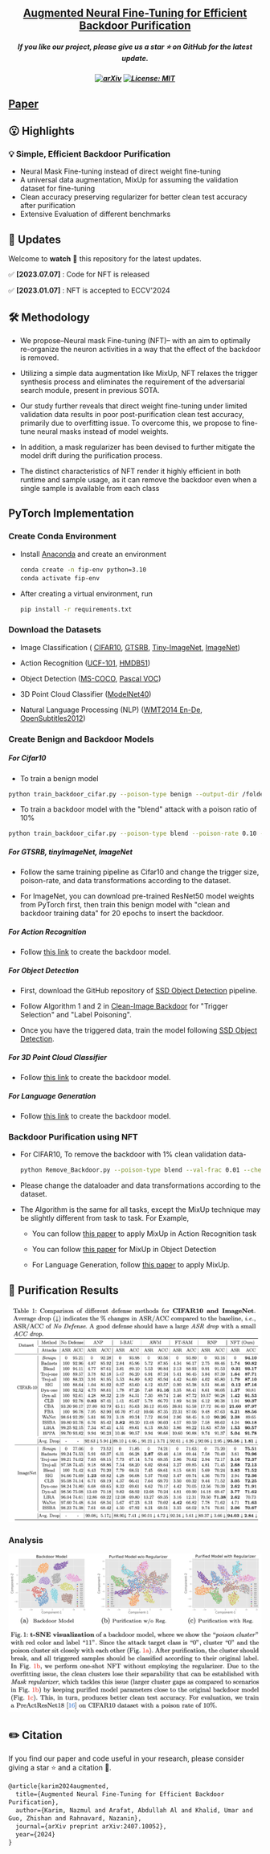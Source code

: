 
<h2 align="center"> <a href="https://github.com/nazmul-karim170/NFT-Augmented-Backdoor-Purification">Augmented Neural Fine-Tuning for Efficient
Backdoor Purification</a></h2>
<h5 align="center"> If you like our project, please give us a star ⭐ on GitHub for the latest update.  </h2>

<h5 align="center">

[![arXiv](https://img.shields.io/badge/Arxiv-2312.09313-b31b1b.svg?logo=arXiv)](https://arxiv.org/abs/2407.10052)
[![License: MIT](https://img.shields.io/badge/License-MIT-yellow.svg)](https://github.com/nazmul-karim170/NFT-Augmented-Backdoor-Purification/blob/main/LICENSE) 

</h5>

## [Paper](https://arxiv.org/abs/2407.10052) 


## 😮 Highlights


### 💡 Simple, Efficient Backdoor Purification 
- Neural Mask Fine-tuning instead of direct weight fine-tuning
- A universal data augmentation, MixUp for assuming the validation dataset for fine-tuning
- Clean accuracy preserving regularizer for better clean test accuracy after purification
- Extensive Evaluation of different benchmarks 

## 🚩 **Updates**

Welcome to **watch** 👀 this repository for the latest updates.

✅ **[2023.07.07]** : Code for NFT is released

✅ **[2023.01.07]** : NFT is accepted to ECCV'2024


## 🛠️ Methodology
* We propose–Neural mask Fine-tuning (NFT)– with an aim to optimally re-organize the neuron activities in a way that the effect of the backdoor is removed.

* Utilizing a simple data augmentation like MixUp, NFT relaxes the trigger synthesis process and eliminates the requirement of the adversarial search module, present in previous SOTA.

* Our study further reveals that direct weight fine-tuning under limited validation data results in poor post-purification clean test accuracy, primarily due to overfitting issue. To overcome this, we propose to
fine-tune neural masks instead of model weights.

* In addition, a mask regularizer has been devised to further mitigate the model drift during the purification process.
  
* The distinct characteristics of NFT render it highly efficient in both runtime and sample usage, as it can remove the backdoor even when a single sample is available from each class
  
## PyTorch Implementation 

### Create Conda Environment 

* Install <a href="https://docs.anaconda.com/anaconda/install/linux/">Anaconda</a> and create an environment
  
	```bash
	conda create -n fip-env python=3.10
 	conda activate fip-env
	```

* After creating a virtual environment, run
  
	```bash
	pip install -r requirements.txt
	```

### Download the Datasets  
* Image Classification ( <a href="[https://kaggle.com/datasets/meowmeowmeowmeowmeow/gtsrb-german-traffic-sign/data](https://www.kaggle.com/c/cifar-10/data)">CIFAR10</a>, <a href="https://kaggle.com/datasets/meowmeowmeowmeowmeow/gtsrb-german-traffic-sign/data">GTSRB</a>, <a href="https://www.kaggle.com/datasets/nikhilshingadiya/tinyimagenet200">Tiny-ImageNet</a>, <a href="https://www.kaggle.com/c/imagenet-object-localization-challenge/data">ImageNet</a>)

* Action Recognition (<a href="https://www.kaggle.com/datasets/pevogam/ucf101">UCF-101</a>, <a href="https://www.kaggle.com/datasets/easonlll/hmdb51">HMDB51</a>)

* Object Detection (<a href="https://www.kaggle.com/datasets/sabahesaraki/2017-2017">MS-COCO</a>, <a href="https://www.kaggle.com/datasets/gopalbhattrai/pascal-voc-2012-dataset">Pascal VOC</a>)
  
* 3D Point Cloud Classifier (<a href="https://www.kaggle.com/datasets/balraj98/modelnet40-princeton-3d-object-dataset">ModelNet40</a>)

* Natural Language Processing (NLP) (<a href="https://www.kaggle.com/datasets/mohamedlotfy50/wmt-2014-english-german">WMT2014 En-De</a>, <a href="https://opus.nlpl.eu/OpenSubtitles/corpus/version/OpenSubtitles">OpenSubtitles2012</a>)


### Create Benign and Backdoor Models 

##### For Cifar10

* To train a benign model

```bash
python train_backdoor_cifar.py --poison-type benign --output-dir /folder/to/save --gpuid 0 
```

* To train a backdoor model with the "blend" attack with a poison ratio of 10%

```bash
python train_backdoor_cifar.py --poison-type blend --poison-rate 0.10 --output-dir /folder/to/save --gpuid 0 
```

##### For GTSRB, tinyImageNet, ImageNet

* Follow the same training pipeline as Cifar10 and change the trigger size, poison-rate, and data transformations according to the dataset.
  
* For ImageNet, you can download pre-trained ResNet50 model weights from PyTorch first, then train this benign model with "clean and backdoor training data" for 20 epochs to insert the backdoor.

##### For Action Recognition

* Follow <a href="https://github.com/ShihaoZhaoZSH/Video-Backdoor-Attack">this link</a> to create the backdoor model.
  
##### For Object Detection 

* First, download the GitHub repository of <a href="https://github.com/sgrvinod/a-PyTorch-Tutorial-to-Object-Detection">SSD Object Detection</a> pipeline.

* Follow Algorithm 1 and 2 in  <a href="https://openreview.net/pdf?id=rFQfjDC9Mt ">Clean-Image Backdoor</a> for "Trigger Selection" and "Label Poisoning".

* Once you have the triggered data, train the model following <a href="https://github.com/sgrvinod/a-PyTorch-Tutorial-to-Object-Detection">SSD Object Detection</a>.

##### For 3D Point Cloud Classifier

* Follow <a href="https://github.com/zhenxianglance/PCBA">this link</a> to create the backdoor model.

##### For Language Generation

* Follow <a href="https://github.com/ShannonAI/backdoor_nlg">this link</a> to create the backdoor model.



### Backdoor Purification using NFT

* For CIFAR10, To remove the backdoor with 1% clean validation data-
  
	```bash
	python Remove_Backdoor.py --poison-type blend --val-frac 0.01 --checkpoint "path/to/backdoor/model" --gpuid 0 
	```

* Please change the dataloader and data transformations according to the dataset.
   
* The Algorithm is the same for all tasks, except the MixUp technique may be slightly different from task to task. For Example,
  
	* You can follow <a href="https://arxiv.org/abs/2012.03457">this paper</a> to apply MixUp in Action Recognition task
   
  	* You can follow <a href="https://arxiv.org/html/2303.10343v2">this paper</a> for MixUp in Object Detection

  	* For Language Generation, follow <a href="https://aclanthology.org/2020.coling-main.305/">this paper</a> to apply MixUp.


## 🚀 Purification Results

<img src="assets/nft_results.png"/>

### Analysis

<img src="assets/nft_tsne.png"/>

## ✏️ Citation
If you find our paper and code useful in your research, please consider giving a star :star: and a citation :pencil:.

```
@article{karim2024augmented,
  title={Augmented Neural Fine-Tuning for Efficient Backdoor Purification},
  author={Karim, Nazmul and Arafat, Abdullah Al and Khalid, Umar and Guo, Zhishan and Rahnavard, Nazanin},
  journal={arXiv preprint arXiv:2407.10052},
  year={2024}
}
```
<!---->









	


